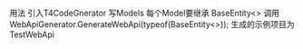 # 
用法 引入T4CodeGnerator
写Models 每个Model要继承 BaseEntity<>
调用
WebApiGenerator.GenerateWebApi(typeof(BaseEntity<>));
生成的示例项目为 TestWebApi
